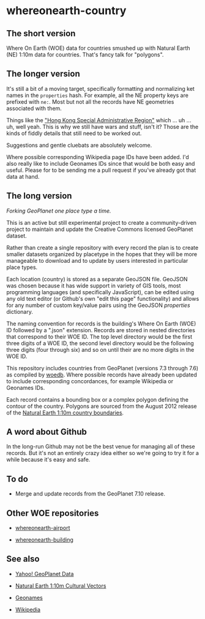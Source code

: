 whereonearth-country
==

The short version
--

Where On Earth (WOE) data for countries smushed up with Natural Earth (NE) 1:10m
data for countries. That's fancy talk for "polygons".

The longer version
--

It's still a bit of a moving target, specifically formatting and normalizing ket
names in the `properties` hash. For example, all the NE property keys are
prefixed with `ne:`. Most but not all the records have NE geometries associated
with them.

Things like the ["Hong Kong Special Administrative Region"](https://github.com/straup/whereonearth-country/blob/master/data/248/656/98/24865698.json)
which ... uh ... uh, well yeah. This is why we still have wars and stuff, isn't
it? Those are the kinds of fiddly details that still need to be worked out.

Suggestions and gentle cluebats are absolutely welcome.

Where possible corresponding Wikipedia page IDs have been added. I'd also really
like to include Geonames IDs since that would be both easy and useful. Please
for to be sending me a pull request if you've already got that data at hand.

The long version
--

_Forking GeoPlanet one place type a time._

This is an active but still experimental project to create a community-driven
project to maintain and update the Creative Commons licensed GeoPlanet dataset.

Rather than create a single repository with every record the plan is to create
smaller datasets organized by placetype in the hopes that they will be more
manageable to download and to update by users interested in particular place types.

Each location (country) is stored as a separate GeoJSON file. GeoJSON was
chosen because it has wide support in variety of GIS tools, most programming
languages (and specifically JavaScript), can be edited using any old text editor
(or Github's own "edit this page" functionality) and allows for any number of
custom key/value pairs using the GeoJSON _properties_ dictionary.

The naming convention for records is the building's Where On Earth (WOE) ID
followed by a ".json" extension. Records are stored in nested directories that
correspond to their WOE ID. The top level directory would be the first three
digits of a WOE ID, the second level directory would be the following three
digits (four through six) and so on until their are no more digits in the WOE
ID.

This repository includes countries from GeoPlanet (versions 7.3 through 7.6) as
compiled by [woedb](http://woe.spum.org). Where possible records have already
been updated to include corresponding concordances, for example Wikipedia or
Geonames IDs.

Each record contains a bounding box or a complex polygon defining the contour of
the country. Polygons are sourced from the August 2012 release of the [Natural
Earth 1:10m country boundaries](http://www.naturalearthdata.com/downloads/10m-cultural-vectors/).

A word about Github
--

In the long-run Github may not be the best venue for managing all of these
records. But it's not an entirely crazy idea either so we're going to try it for
a while because it's easy and safe.

To do
--

* Merge and update records from the GeoPlanet 7.10 release.

Other WOE repositories
--

* [whereonearth-airport](https://github.com/straup/whereonearth-airport)

* [whereonearth-building](https://github.com/straup/whereonearth-building)

See also
--

* [Yahoo! GeoPlanet Data](http://developer.yahoo.com/geo/geoplanet/data/)

* [Natural Earth 1:10m Cultural Vectors](http://www.naturalearthdata.com/downloads/10m-cultural-vectors/)

* [Geonames](http://www.geonames.org/)

* [Wikipedia](http://www.wikipedia.org/)

